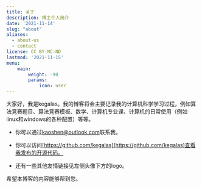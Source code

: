 ```yaml
---
title: 关于
description: 博主个人简介
date: '2021-11-14'
slug: "about"
aliases:
  - about-us
  - contact
license: CC BY-NC-ND
lastmod: '2021-11-15'
menu:
    main: 
        weight: -90
        params:
            icon: user
---
```






大家好，我是kegalas。我的博客将会主要记录我的计算机科学学习过程，例如算法竞赛题目、算法竞赛模板、数学、计算机专业课、计算机的日常使用（例如linux和windows的各种配置）等等。

- 你可以通过[kaoshen@outlook.com](mailto:kaoshen@outlook.com)联系我。

- 你可以访问[https://github.com/kegalas](https://github.com/kegalas)查看我发布的开源代码。

- 还有一些其他友情链接见左侧头像下方的logo。

希望本博客的内容能够帮到您。
